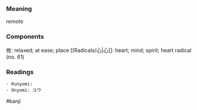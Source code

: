 ### Meaning

remote

### Components

攸: relaxed; at ease; place [[Radicals/心|心]]: heart; mind; spirit; heart radical (no. 61)

### Readings

```
- Kunyomi: 
- Onyomi: ユウ
```

#kanji